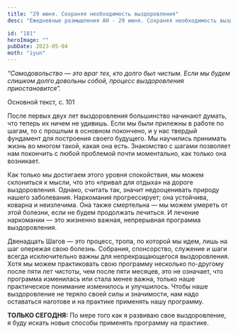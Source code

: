 ```yaml
---
title: "29 июня. Сохраняя необходимость выздоровления"
desc: "Ежедневные размышления АН - 29 июня. Сохраняя необходимость выздоровления"

id: "181"
heroImage: ""
pubDate: 2023-05-04
moth: "iyun"
---
```


_“Самодовольство — это враг тех, кто долго был чистым. Если мы будем слишком
долго довольны собой, процесс выздоровления приостановится”._

Основной текст, с. 101

После первых двух лет выздоровления большинство начинают думать, что теперь их
ничем не удивишь. Если мы были прилежны в работе по шагам, то с прошлым в
основном покончено, и у нас твердый фундамент для построения своего будущего.
Мы научились принимать жизнь во многом такой, какая она есть. Знакомство с
шагами позволяет нам покончить с любой проблемой почти моментально, как только
она возникает.

Как только мы достигаем этого уровня спокойствия, мы можем склониться к мысли,
что это «привал для отдыха» на дороге выздоровления. Однако, считать так,
значит недооценивать природу нашего заболевания. Наркомания прогрессирует; она
устойчива, коварна и неизлечима. Она также смертельна — мы можем умереть от
этой болезни, если не будем продолжать лечиться. И лечение наркомании — это
жизненно важная, непрерывная программа выздоровления.

Двенадцать Шагов — это процесс, тропа, по которой мы идем, лишь на шаг
опережая свою болезнь. Собрания, спонсорство, служение и шаги всегда
исключительно важны для непрекращающегося выздоровления. Хотя мы можем
практиковать свою программу несколько по-другому после пяти лет чистоты, чем
после пяти месяцев, это не означает, что программа изменилась или стала менее
важна, только наше практическое понимание изменилось и улучшилось. Чтобы наше
выздоровление не теряло своей силы и значимости, нам надо оставаться наготове
и на практике применять нашу программу.

**ТОЛЬКО СЕГОДНЯ:** По мере того как я развиваю свое выздоровление, я буду
искать новые способы применять программу на практике.
